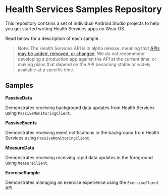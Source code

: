 Health Services Samples Repository
======================

This repository contains a set of individual Android Studio projects to help you
get started writing Health Services apps on Wear OS.

Read below for a description of each sample.

> Note: The Health Services API is in alpha release, meaning that [APIs may be added, removed, or changed](https://developer.android.com/jetpack/androidx/versions). We do not recommend developing a production app against the API at the current time, or making plans that depend on the API becoming stable or widely available at a specific time.

Samples
-------

**PassiveData**

Demonstrates receiving background data updates from Health Services using
`PassiveMonitoringClient`.

**PassiveEvents**

Demonstrates receiving event notifications in the background from Health
Services using `PassiveMonitoringClient`.

**MeasureData**

Demonstrates receiving receiving rapid data updates in the foreground using
`MeasureClient`.

**ExerciseSample**

Demonstrates managing an exercise experience using the `ExerciseClient` API.
